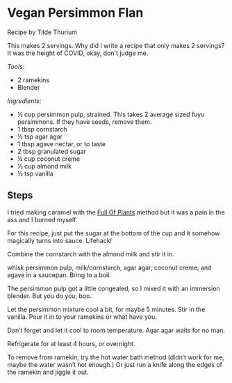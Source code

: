 # Vegan Persimmon Flan
Recipe  by Tilde Thurium

This makes 2 servings. Why did I write a recipe that only makes 2 servings? It was the height of COVID, okay, don't judge me.

*Tools:*
- 2 ramekins
- Blender


*Ingredients*:
- ½ cup persimmon pulp, strained. This takes 2 average sized fuyu persimmons. If they have seeds, remove them.
- 1 tbsp cornstarch
- ½ tsp agar agar
- 1 tbsp agave nectar, or to taste
- 2 tbsp granulated sugar
- ¼ cup coconut creme
- ½ cup almond milk
- ½ tsp vanilla

## Steps
I tried making caramel with the [Full Of Plants](https://fullofplants.com/easy-vegan-caramel-sauce/) method but it was a pain in the ass and I burned myself.

For this recipe, just put the sugar at the bottom of the cup and it somehow magically turns into sauce. Lifehack!

Combine the cornstarch with the almond milk and stir it in.

whisk persimmon pulp, milk/cornstarch, agar agar, coconut creme, and agave in a saucepan. Bring to a boil.

The persimmon pulp got a little congealed, so I mixed it with an immersion blender. But you do you, boo.

Let the persimmon mixture cool a bit, for maybe 5 minutes. Stir in the vanilla. Pour it in to your ramekins or what have you.

Don’t forget and let it cool to room temperature. Agar agar waits for no man.

Refrigerate for at least 4 hours, or overnight.

To remove from ramekin, try the hot water bath method (didn’t work for me, maybe the water wasn’t hot enough.) Or just run a knife along the edges of the ramekin and jiggle it out.
